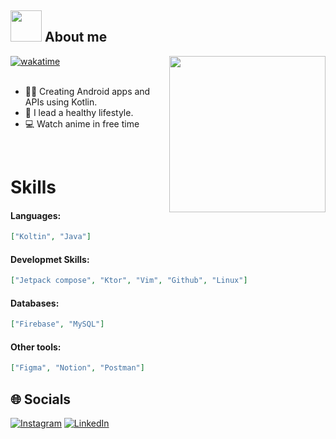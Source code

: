 ## <picture><img src = "https://github.com/7oSkaaa/7oSkaaa/blob/main/Images/about_me.gif?raw=true" width = 50px></picture> About me
<picture> <img align="right" src="https://github.com/7oSkaaa/7oSkaaa/blob/main/Images/Right_Side.gif?raw=true" width = 250px></picture>
[![wakatime](https://wakatime.com/badge/user/d77f22c3-dde6-4436-80c7-6ee0f89522ea.svg)](https://wakatime.com/@d77f22c3-dde6-4436-80c7-6ee0f89522ea)
<br><br>
- :technologist: Creating Android apps and APIs using Kotlin.
- :mechanical_arm: I lead a healthy lifestyle.
- :computer: Watch anime in free time
<br>

# Skills
#### Languages:
```json
["Koltin", "Java"]
```

#### Developmet Skills:
```json
["Jetpack compose", "Ktor", "Vim", "Github", "Linux"]
```

#### Databases:
```json
["Firebase", "MySQL"]
```

#### Other tools:
```json
["Figma", "Notion", "Postman"]
```

## 🌐 Socials

[![Instagram](https://img.shields.io/badge/Instagram-%23E4405F.svg?logo=Instagram&logoColor=white)](https://instagram.com/technovax) [![LinkedIn](https://img.shields.io/badge/LinkedIn-%230077B5.svg?logo=linkedin&logoColor=white)](https://linkedin.com/in/ankit-kumar-48aa30235)
